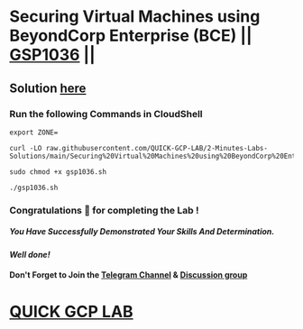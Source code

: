 # Securing Virtual Machines using BeyondCorp Enterprise (BCE) || [GSP1036](https://www.cloudskillsboost.google/focuses/40544?parent=catalog) ||

## Solution [here](https://youtu.be/7880xXUOg34)

### Run the following Commands in CloudShell

```
export ZONE=
```
```
curl -LO raw.githubusercontent.com/QUICK-GCP-LAB/2-Minutes-Labs-Solutions/main/Securing%20Virtual%20Machines%20using%20BeyondCorp%20Enterprise%20BCE/gsp1036.sh

sudo chmod +x gsp1036.sh

./gsp1036.sh
```

### Congratulations 🎉 for completing the Lab !

##### *You Have Successfully Demonstrated Your Skills And Determination.*

#### *Well done!*

#### Don't Forget to Join the [Telegram Channel](https://t.me/QuickGcpLab) & [Discussion group](https://t.me/QuickGcpLabChats)

# [QUICK GCP LAB](https://www.youtube.com/@quickgcplab)
